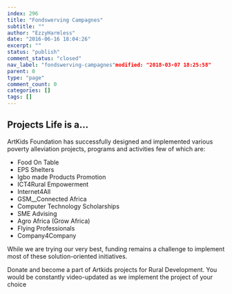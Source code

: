 ```yaml
---
index: 296
title: "Fondswerving Campagnes"
subtitle: ""
author: "EzzyHarmless"
date: "2016-06-16 18:04:26"
excerpt: ""
status: "publish"
comment_status: "closed"
nav_label: "fondswerving-campagnes"modified: "2018-03-07 18:25:58"
parent: 0
type: "page"
comment_count: 0
categories: []
tags: []
---
```


## Projects <span class="has-text-calm is-size-4">Life is a...</span>

ArtKids Foundation has successfully designed and implemented various poverty alleviation projects, programs and activities few of which are:

*   Food On Table
*   EPS Shelters
*   Igbo made Products Promotion
*   ICT4Rural Empowerment
*   Internet4All
*   GSM__Connected Africa
*   Computer Technology Scholarships
*   SME Advising
*   Agro Africa (Grow Africa)
*   Flying Professionals
*   Company4Company

While we are trying our very best, funding remains a challenge to implement most of these solution-oriented initiatives.

Donate and become a part of Artkids projects for Rural Development. You would be constantly video-updated as we implement the project of your choice
